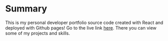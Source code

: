 # Summary

This is my personal developer portfolio source code created with React and deployed with Github pages! Go to the live link [here](https://jlaksana.github.io/). There you can view some of my projects and skills.
